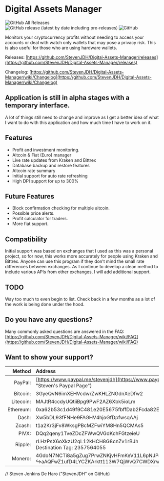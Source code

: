 # Digital Assets Manager

![GitHub All Releases](https://img.shields.io/github/downloads/StevenJDH/Digital-Assets-Manager/total)
![GitHub release (latest by date including pre-releases)](https://img.shields.io/github/v/release/StevenJDH/Digital-Assets-Manager?include_prereleases)
![GitHub](https://img.shields.io/github/license/StevenJDH/Digital-Assets-Manager)

Monitors your cryptocurrency profits without needing to access your accounts or deal with watch only wallets that may pose a privacy risk. This is also useful for those who are using hardware wallets.

Releases: [https://github.com/StevenJDH/Digital-Assets-Manager/releases](https://github.com/StevenJDH/Digital-Assets-Manager/releases)

Changelog: [https://github.com/StevenJDH/Digital-Assets-Manager/wiki/Changelog](https://github.com/StevenJDH/Digital-Assets-Manager/wiki/Changelog)

## Application is still in alpha stages with a temporary interface.
A lot of things still need to change and improve as I get a better idea of what I want to do with this application and how much time I have to work on it.

## Features
* Profit and investment monitoring.
* Altcoin & Fiat (Euro) manager
* Live rate updates from Kraken and Bittrex
* Database backup and restore features
* Altcoin rate summary
* Initial support for auto rate refreshing
* High DPI support for up to 300%

## Future Features
* Block confirmation checking for multiple altcoin.
* Possible price alerts.
* Profit calculator for traders.
* More fiat support.

## Compatibility
Initial support was based on exchanges that I used as this was a personal project, so for now, this works more accurately for people using Kraken and Bittrex. Anyone can use this program if they don't mind the small rate differences between exchanges. As I continue to develop a clean method to include various APIs from other exchanges, I will add additional support.

## TODO
Way too much to even begin to list. Check back in a few months as a lot of the work is being done under the hood.

## Do you have any questions?
Many commonly asked questions are answered in the FAQ:
[https://github.com/StevenJDH/Digital-Assets-Manager/wiki/FAQ](https://github.com/StevenJDH/Digital-Assets-Manager/wiki/FAQ)

## Want to show your support?

|Method       | Address                                                                                                    |
|------------:|:-----------------------------------------------------------------------------------------------------------|
|PayPal:      | [https://www.paypal.me/stevenjdh](https://www.paypal.me/stevenjdh "Steven's Paypal Page")                  |
|Bitcoin:     | 3GyeQvN6imXEHVcdwrZwKHLZNGdnXeDfw2                                                                         |
|Litecoin:    | MAJtR4ccdyUQtiiBpg9PwF2AZ6Xbk5ioLm                                                                         |
|Ethereum:    | 0xa62b53c1d49f9C481e20E5675fbffDab2Fcda82E                                                                 |
|Dash:        | Xw5bDL93fFNHe9FAGHV4hjoGfDpfwsqAAj                                                                         |
|Zcash:       | t1a2Kr3jFv8WksgPBcMZFwiYM8Hn5QCMAs5                                                                        |
|PIVX:        | DQq2qeny1TveZDcZFWwQVGdKchFGtzeieU                                                                         |
|Ripple:      | rLHzPsX6oXkzU2qL12kHCH8G8cnZv1rBJh<br />Destination Tag: 2357564055                                        |
|Monero:      | 4GdoN7NCTi8a5gZug7PrwZNKjvHFmKeV11L6pNJPgj5QNEHsN6eeX3D<br />&#8618;aAQFwZ1ufD4LYCZKArktt113W7QjWvQ7CWDXrwM8yCGgEdhV3Wt|


// Steven Jenkins De Haro ("StevenJDH" on GitHub)
